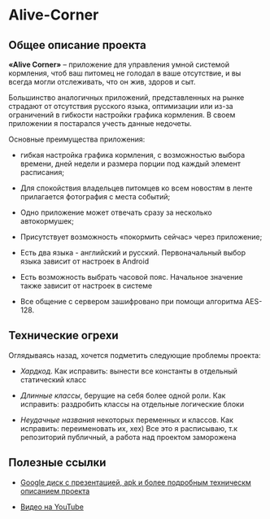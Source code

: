 # Alive-Corner

## Общее описание проекта

**«Alive Corner»** – приложение для управления умной системой кормления, чтоб ваш питомец не голодал в ваше отсутствие, и вы всегда могли отслеживать, что он жив, здоров и сыт.

Большинство аналогичных приложений, представленных на рынке страдают от отсутствия русского языка, оптимизации или из-за ограничений в гибкости настройки графика кормления. В своем приложении я постарался учесть данные недочеты. 

Основные преимущества приложения:
- гибкая настройка графика кормления, с возможностью выбора времени, дней недели и размера порции под каждый элемент расписания;
  
- Для спокойствия владельцев питомцев ко всем новостям в ленте прилагается фотография с места событий;
  
- Одно приложение может отвечать сразу за несколько автокормушек;
  
- Присутствует возможность «покормить сейчас» через приложение;
  
- Есть два языка - английский и русский. Первоначальный выбор языка зависит от настроек в Android
  
- Есть возможность выбрать часовой пояс. Начальное значение также зависит от настроек в системе
  
- Все общение с сервером зашифровано при помощи алгоритма AES-128.

## Технические огрехи
Оглядываясь назад, хочется подметить следующие проблемы проекта:
- *Хардкод*. Как исправить: вынести все константы в отдельный статический класс
  
- *Длинные классы*, берущие на себя более одной роли. Как исправить: раздробить классы на отдельные логические блоки
  
- *Неудачные названия* некоторых переменных и классов. Как исправить: переименовать их, хех)
Все это я расписываю, т.к репозиторий публичный, а работа над проектом заморожена


## Полезные ссылки
- [Google диск с презентацией, apk и более подробным техническм описанием проекта](https://drive.google.com/drive/folders/1E7BK6E-fxWHqnMY-ePl0PLqZBao8J9X1?usp=sharing)
  
- [Видео на YouTube](https://www.youtube.com/watch?v=K4ss20Cq2QI)